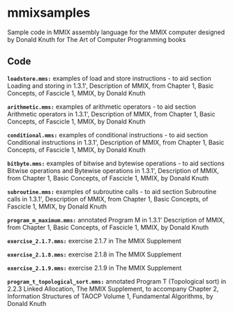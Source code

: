 # mmixsamples
Sample code in MMIX assembly language for the MMIX computer designed by Donald Knuth for The Art of Computer Programming books

## Code

**`loadstore.mms:`** examples of load and store instructions - to aid section Loading and storing in 1.3.1', Description of MMIX, from Chapter 1, Basic Concepts, of Fascicle 1, MMIX, by Donald Knuth

**`arithmetic.mms:`** examples of arithmetic operators - to aid section Arithmetic operators in 1.3.1', Description of MMIX, from Chapter 1, Basic Concepts, of Fascicle 1, MMIX, by Donald Knuth

**`conditional.mms:`** examples of conditional instructions - to aid section Conditional instructions in 1.3.1', Description of MMIX, from Chapter 1, Basic Concepts, of Fascicle 1, MMIX, by Donald Knuth

**`bitbyte.mms:`** examples of bitwise and bytewise operations - to aid sections Bitwise operations and Bytewise operations in 1.3.1', Description of MMIX, from Chapter 1, Basic Concepts, of Fascicle 1, MMIX, by Donald Knuth

**`subroutine.mms:`** examples of subroutine calls - to aid section Subroutine calls in 1.3.1', Description of MMIX, from Chapter 1, Basic Concepts, of Fascicle 1, MMIX, by Donald Knuth

**`program_m_maximum.mms:`** annotated Program M in 1.3.1' Description of MMIX, from Chapter 1, Basic Concepts, of Fascicle 1, MMIX, by Donald Knuth

**`exercise_2.1.7.mms:`** exercise 2.1.7 in The MMIX Supplement

**`exercise_2.1.8.mms:`** exercise 2.1.8 in The MMIX Supplement

**`exercise_2.1.9.mms:`** exercise 2.1.9 in The MMIX Supplement

**`program_t_topological_sort.mms:`** annotated Program T (Topological sort) in 2.2.3 Linked Allocation, The MMIX Supplement, to accompany Chapter 2, Information Structures of TAOCP Volume 1, Fundamental Algorithms, by Donald Knuth
